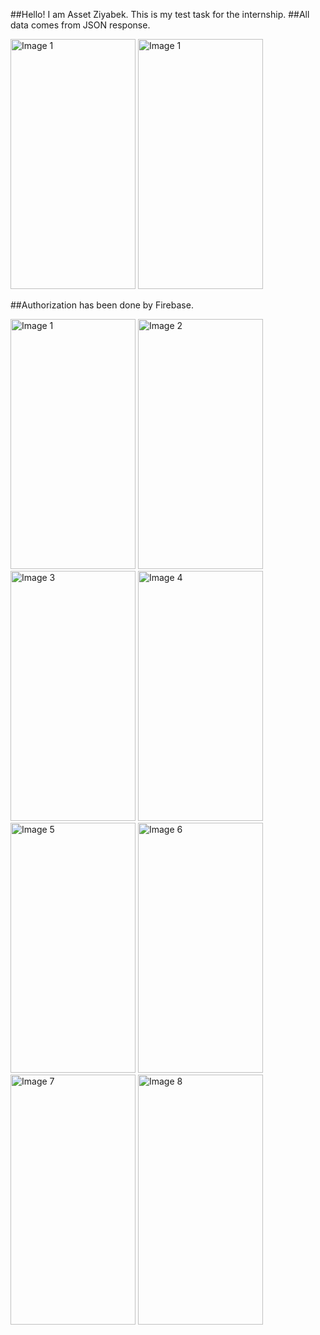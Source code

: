 ##Hello! I am Asset Ziyabek. This is my test task for the internship. 
##All data comes from JSON response.


<img src="https://github.com/Assetjan/internship_task/assets/121282076/987237bc-d4bf-4c63-8a4d-8e18e0b43786" alt="Image 1" width="200" height="400">
<img src="https://github.com/Assetjan/internship_task/assets/121282076/82068f92-fa4b-463a-94ac-f80586da7364" alt="Image 1" width="200" height="400">

##Authorization has been done by Firebase.

<img src="https://github.com/Assetjan/internship_task/assets/121282076/6e547aeb-a001-4ba6-a118-5010b3451b85" alt="Image 1" width="200" height="400">
<img src="https://github.com/Assetjan/internship_task/assets/121282076/1d72786c-92af-4cb4-aefd-6f1e8a21233b" alt="Image 2" width="200" height="400">
<img src="https://github.com/Assetjan/internship_task/assets/121282076/8a66e7ca-a6c0-4773-b3d0-11bc957a3be8" alt="Image 3" width="200" height="400">
<img src="https://github.com/Assetjan/internship_task/assets/121282076/f2efc880-159f-4f6d-944c-ff3adefa29b0" alt="Image 4" width="200" height="400">
<img src="https://github.com/Assetjan/internship_task/assets/121282076/6d1a9dd5-dfd7-4f1a-abb4-8b90da4d50c4" alt="Image 5" width="200" height="400">
<img src="https://github.com/Assetjan/internship_task/assets/121282076/64f1316a-4649-41fa-ae11-20d40ecaaabe" alt="Image 6" width="200" height="400">
<img src="https://github.com/Assetjan/internship_task/assets/121282076/daaa5fe7-68d5-4276-bfb2-4d4ced3a4673" alt="Image 7" width="200" height="400">
<img src="https://github.com/Assetjan/internship_task/assets/121282076/f2786b03-4a39-4c3c-b139-263d77546954" alt="Image 8" width="200" height="400">



